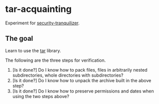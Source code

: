 # tar-acquainting
Experiment for [security-tranquilizer](https://github.com/KacperPerschke/security-tranquilizer).

## The goal

Learn to use the [tar](https://pkg.go.dev/archive/tar) library.

The following are the three steps for verification.

 1. [Is it done?] Do I know how to pack files, files in arbitrarily nested subdirectories, whole directories with subdirectories?
 1. [Is it done?] Do I know how to unpack the archive built in the above step?
 1. [Is it done?] Do I know how to preserve permissions and dates when using the two steps above?

